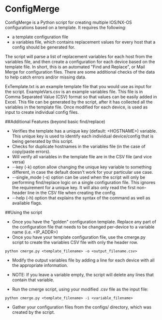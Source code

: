 ConfigMerge
===========

ConfigMerge is a Python script for creating multiple IOS/NX-OS configurations based on a template.  It requires the following:

* a template configuration file
* a variables file, which contains replacement values for every host that a config should be generated for.  

The script will parse a list of replacement variables for each host from the variables file, and then create a configuration for each device based on the template file. In short, this is an automated "Find and Replace", or Mail Merge for configuration files.  There are some additional checks of the data to help catch errors and/or missing data.

ExTemplate.txt is an example template file that you would use as input for the script.
ExampleVars.csv is an example variables file.  This file is in Comma Separated Value (CSV) format so that values can be easily added in Excel.  This file can be generated by the script, after it has collected all the variables in the template file.  Once modified for each device, is used as input to create individual config files.

##Additional Features (beyond basic find/replace)
* Verifies the template has a unique key (default: &lt;HOSTNAME&gt;) variable.  This unique key is used to identify each individual device/config that is being generated by this script.
* Checks for duplicate hostnames in the variables file (in the case of copy/paste errors).
* Will verify all variables in the template file are in the CSV file (and vice versa)
* --key (-k) option allow changing the unique key variable to something different, in case the default doesn't work for your particular use case.
* --single_mode (-s) option can be used when the script will only be performing find/replace logic on a single configuration file.  This ignores the requirement for a unique key.  It will also only read the first non-header line in the CSV file when creating the config.
* --help (-h) option that explains the syntax of the command as well as available flags.

##Using the script
* Once you have the "golden" configuration template.  Replace any part of the configuration file that needs to be changed per-device to a variable name (i.e. &lt;IP_ADDR&gt;)
* Once you have your template configuration file, use the cmerge.py script to create the variables CSV file with only the header row.

```
python cmerge.py <template_filename> -o <output_filename.csv>
```

* Modify the output variables file by adding a line for each device with all the appropriate information.
* NOTE: If you leave a variable empty, the script will delete any lines that contain that variable.

* Run the cmerge script, using your modified .csv file as the input file:

```
python cmerge.py <template_filename> -i <variable_filename>
```

* Gather your configuration files from the configs/ directory, which was created by the script.
